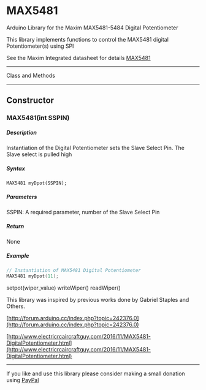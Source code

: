 # MAX5481

Arduino Library for the Maxim MAX5481-5484 Digital Potentiometer

This library implements functions to control the MAX5481 digital Potentiometer(s) using SPI

See the Maxim Integrated datasheet for details [MAX5481](https://datasheets.maximintegrated.com/en/ds/MAX5481-MAX5484.pdf)

___

Class and Methods

---

## Constructor
### MAX5481(int SSPIN)
##### Description
Instantiation of the Digital Potentiometer sets the Slave Select Pin. The Slave select is pulled high
##### Syntax
`MAX5481 myDpot(SSPIN);`
##### Parameters
SSPIN: A required parameter, number of the Slave Select Pin
##### Return
None
##### Example
```C++
// Instantiation of MAX5481 Digital Potentiometer
MAX5481 myDpot(11);
```

setpot(wiper_value)
writeWiper()
readWiper()

This library was inspired by previous works done by Gabriel Staples and Others.

[http://forum.arduino.cc/index.php?topic=242376.0](http://forum.arduino.cc/index.php?topic=242376.0)

[http://www.electricrcaircraftguy.com/2016/11/MAX5481-DigitalPotentiometer.html](http://www.electricrcaircraftguy.com/2016/11/MAX5481-DigitalPotentiometer.html)

___

If you like and use this library please consider making a small donation using [PayPal](https://www.paypal.me/robertfchapman/5USD)
